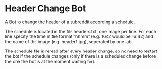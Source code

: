 # Header Change Bot
A Bot to change the header of a subreddit according a schedule.

The schedule is located in the file headers.txt, one image per line. For each line specify the time in the format "hhmm" (e.g. 1642 would be 16:42) and the name of the image (e.g. header1.jpg), seperated by one tab.

The schedule file is reread after every header change, so no need to restart the bot if the schedule changes (only if there is a scheduled change before the one the bot is at the moment waiting for).